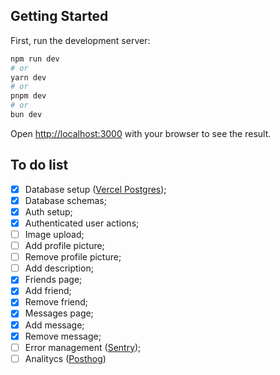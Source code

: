 ## Getting Started

First, run the development server:

```bash
npm run dev
# or
yarn dev
# or
pnpm dev
# or
bun dev
```

Open [http://localhost:3000](http://localhost:3000) with your browser to see the result.

## To do list

- [x] Database setup ([Vercel Postgres](https://vercel.com/storage/postgres));
- [x] Database schemas;
- [x] Auth setup;
- [x] Authenticated user actions;
- [ ] Image upload;
- [ ] Add profile picture;
- [ ] Remove profile picture;
- [ ] Add description;
- [x] Friends page;
- [x] Add friend;
- [x] Remove friend;
- [x] Messages page;
- [x] Add message;
- [x] Remove message;
- [ ] Error management ([Sentry](https://sentry.io/pricing/));
- [ ] Analitycs ([Posthog](https://posthog.com))
